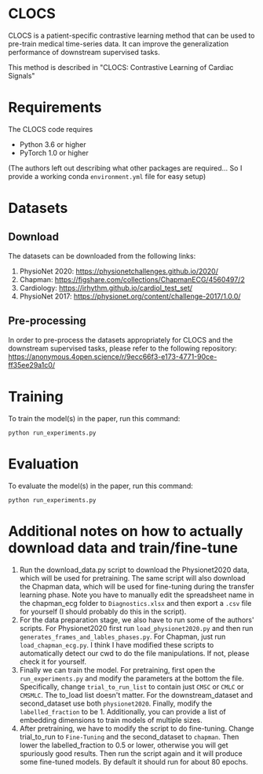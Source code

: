 # CLOCS

CLOCS is a patient-specific contrastive learning method that can be used to pre-train medical time-series data. It can improve the generalization performance of downstream supervised tasks.

This method is described in "CLOCS: Contrastive Learning of Cardiac Signals"

# Requirements

The CLOCS code requires

* Python 3.6 or higher
* PyTorch 1.0 or higher

(The authors left out describing what other packages are required... So I provide a working conda `environment.yml` file for easy setup)

# Datasets

## Download

The datasets can be downloaded from the following links:

1) PhysioNet 2020: https://physionetchallenges.github.io/2020/
2) Chapman: https://figshare.com/collections/ChapmanECG/4560497/2
3) Cardiology: https://irhythm.github.io/cardiol_test_set/
4) PhysioNet 2017: https://physionet.org/content/challenge-2017/1.0.0/

## Pre-processing

In order to pre-process the datasets appropriately for CLOCS and the downstream supervised tasks, please refer to the following repository: https://anonymous.4open.science/r/9ecc66f3-e173-4771-90ce-ff35ee29a1c0/

# Training

To train the model(s) in the paper, run this command:

```
python run_experiments.py
```

# Evaluation

To evaluate the model(s) in the paper, run this command:

```
python run_experiments.py
```

# Additional notes on how to actually download data and train/fine-tune
1. Run the download_data.py script to download the Physionet2020 data, which will be used for pretraining. The same script will also download the Chapman data, which will be used for fine-tuning during the transfer learning phase. Note you have to manually edit the spreadsheet name in the chapman_ecg folder to `Diagnostics.xlsx` and then export a `.csv` file for yourself (I should probably do this in the script).  
2. For the data preparation stage, we also have to run some of the authors' scripts. For Physionet2020 first run `load_physionet2020.py` and then run `generates_frames_and_lables_phases.py`. For Chapman, just run `load_chapman_ecg.py`. I think I have modified these scripts to automatically detect our cwd to do the file manipulations. If not, please check it for yourself.
3. Finally we can train the model. For pretraining, first open the `run_experiments.py` and modify the parameters at the bottom the file. Specifically, change `trial_to_run_list` to contain just `CMSC` or `CMLC` or `CMSMLC`. The to_load list doesn't matter. For the downstream_dataset and second_dataset use both `physionet2020`. Finally, modify the `labelled_fraction` to be 1. Additionally, you can provide a list of embedding dimensions to train models of multiple sizes.
4. After pretraining, we have to modify the script to do fine-tuning. Change trial_to_run to `Fine-Tuning` and the second_dataset to `chapman`. Then lower the labelled_fraction to 0.5 or lower, otherwise you will get spuriously good results. Then run the script again and it will produce some fine-tuned models. By default it should run for about 80 epochs.

